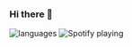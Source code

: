 ### Hi there 👋

![languages](https://github-readme-stats.vercel.app/api/top-langs/?username=abidtkg&hide=css,html,blade,hack&layout=compact&theme=tokyonight)
![Spotify playing](http://spotify.aio-api.ml/spotify?id=qnr6imvsvs68a4eayi6ujel93&theme=wavy&image=true&color_theme=tokyonight&bars_when_not_listening=false&bg_color=&title_color=&text_color=&hide_status=false)

